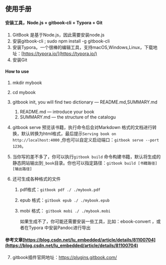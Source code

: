 <!--
 * @Author: hf
 * @Date: 2019-04-19 15:39:50
 * @LastEditTime: 2021-12-03 13:57:36
 * @LastEditors: hf
-->
## 使用手册

#### 安装工具，Node.js + gitbook-cli + Typora + Git

1. GitBook 是基于Node.js，因此需要安装node.js
2. 安装gitbook-cli ; sudo npm install -g gitbook-cli
3. 安装Typora。一个很棒的编辑工具，支持macOS,Windows,Linux，下载地址：[https://typora.io/](https://typora.io/)
4. 安装Git

#### How to use

1. mkdir mybook

2. cd mybook

3. gitbook init, you will find two dictionary — README.md,SUMMARY.md

   1. README.md — introduce your book
   2. SUMMARY.md — the structure of the catalogu

4. gitbook serve 预览该书籍，执行命令后会对Markdown 格式的文档进行转换，默认转换为html格式，最后提示`Serving book on http://localhost:4000` ,你也可以自定义启动端口：`gitbook serve --port 1230`。

5. 当你写的差不多了，你可以执行`gitbook build` 命令构建书籍，默认将生成的静态网站输出到`_book`目录。你也可以指定路径：`gitbook build [书籍路径] [输出路径]`

6. 还可生成各种格式的文件

   1. pdf格式：`gitbook pdf ./ ./mybook.pdf`

   2. epub 格式：`gitbook epub ./ ./mybook.epub`

   3. mobi 格式： `gitbook mobi ./ ./mybook.mobi`

      如果生成不了，你可能还需要安装一些工具，比如：ebook-convert ，或者在Typora 中安装Pandoc进行导出

####  参考文章[https://blog.csdn.net/lu_embedded/article/details/81100704](https://blog.csdn.net/lu_embedded/article/details/81100704)

7. gitbook插件官网地址：https://plugins.gitbook.com/






